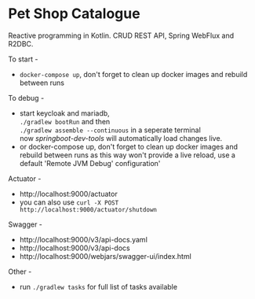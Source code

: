 # Pet Shop Catalogue
Reactive programming in Kotlin. CRUD REST API, Spring WebFlux and R2DBC.

To start -
* `docker-compose up`, don't forget to clean up docker images and rebuild between runs

To debug -
* start keycloak and mariadb, <br>`./gradlew bootRun` and then <br>`./gradlew assemble --continuous` in a seperate terminal <br>now _springboot-dev-tools_ will automatically load changes live.
* or docker-compose up, don't forget to clean up docker images and rebuild between runs as this way won't provide a live reload, use a default 'Remote JVM Debug' configuration'

Actuator -
* http://localhost:9000/actuator
* you can also use `curl -X POST http://localhost:9000/actuator/shutdown`

Swagger -
* http://localhost:9000/v3/api-docs.yaml
* http://localhost:9000/v3/api-docs
* http://localhost:9000/webjars/swagger-ui/index.html

Other -
* run `./gradlew tasks` for full list of tasks available

